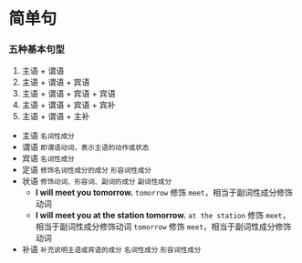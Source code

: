 # 简单句

### 五种基本句型
1. 主语 + 谓语
2. 主语 + 谓语 + 宾语
3. 主语 + 谓语 + 宾语 + 宾语
4. 主语 + 谓语 + 宾语 + 宾补
5. 主语 + 谓语 + 主补

- 主语 `名词性成分`
- 谓语 `即谓语动词，表示主语的动作或状态`
- 宾语 `名词性成分`
- 定语 `修饰名词性成分的成分` `形容词性成分`
- 状语 `修饰动词、形容词、副词的成分` `副词性成分`
  - **I will meet you tomorrow.**
    `tomorrow` 修饰 `meet`，相当于副词性成分修饰动词
  - **I will meet you at the station tomorrow.**
    `at the station` 修饰 `meet`，相当于副词性成分修饰动词
    `tomorrow` 修饰 `meet`，相当于副词性成分修饰动词
- 补语 `补充说明主语或宾语的成分` `名词性成分` `形容词性成分`